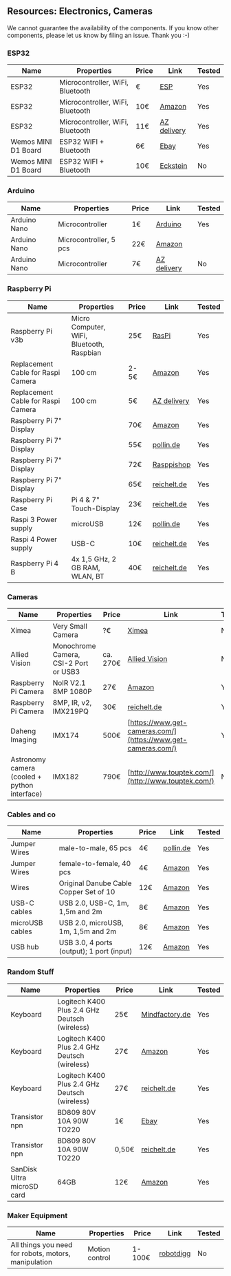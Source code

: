 ## Resources: Electronics, Cameras

We cannot guarantee the availability of the components. If you know other components, please let us know by filing an issue. Thank you :-)

### ESP32
|  Name | Properties  |  Price | Link  | Tested |
|---|---|---|---|---|
|  ESP32 | Microcontroller, WiFi, Bluetooth | €  | [ESP](http://esp32.net/) | Yes |
ESP32 | Microcontroller, WiFi, Bluetooth | 10€  | [Amazon](https://www.amazon.de/AZDelivery-NodeMCU-Development-Nachfolgermodell-ESP8266/dp/B074RGW2VQ/ref=sr_1_3?__mk_de_DE=%C3%85M%C3%85%C5%BD%C3%95%C3%91&keywords=esp32&qid=1565008313&s=gateway&sr=8-3) | Yes
ESP32 | Microcontroller, WiFi, Bluetooth | 11€  | [AZ delivery](https://www.az-delivery.de/products/esp32-developmentboard?ls=de) | Yes
Wemos MINI D1 Board | ESP32 WIFI + Bluetooth | 6€ | [Ebay](https://www.ebay.de/i/162736953138?chn=ps&norover=1&mkevt=1&mkrid=707-134425-41852-0&mkcid=2&itemid=162736953138&targetid=528583141141&device=c&mktype=pla&googleloc=9042960&poi=&campaignid=1669295905&mkgroupid=63847510759&rlsatarget=pla-528583141141&abcId=1139676&merchantid=138405830&gclid=CjwKCAjwnMTqBRAzEiwAEF3ndp6IaQlxOoSLDsWtzuWXZr-Lv3IWHD-7WBUbbMnrQ8UvaPlJHiPENBoCGG8QAvD_BwE) | Yes
Wemos MINI D1 Board | ESP32 WIFI + Bluetooth | 10€ | [Eckstein](https://eckstein-shop.de/WeMos-D1-mini-Pro-WiFi-Board-ESP8266-NodeMcu-CP2104-mit-IPEX-Stecker) | No


### Arduino  
|  Name | Properties  |  Price | Link  | Tested |
|---|---|---|---|---|
|  Arduino Nano | Microcontroller | 1€  | [Arduino](http://arduino.org/)  | Yes |
Arduino Nano | Microcontroller, 5 pcs | 22€  | [Amazon](https://www.amazon.de/Anpro-Entwicklerboard-Atmega328P-Arduino-EINWEG/dp/B07H2VT2JN/ref=sr_1_1_sspa?__mk_de_DE=%C3%85M%C3%85%C5%BD%C3%95%C3%91&keywords=arduino+nano&qid=1565008279&s=gateway&sr=8-1-spons&psc=1) |
Arduino Nano | Microcontroller | 7€  | [AZ delivery](https://www.az-delivery.de/products/nano-v3-mit-ch340-arduino-kompatibel?ls=de) | No


### Raspberry Pi  
|  Name | Properties  |  Price | Link  | Tested |
|---|---|---|---|---|
|  Raspberry Pi v3b | Micro Computer, WiFi, Bluetooth, Raspbian | 25€  | [RasPi](http://raspberrpi.ort/)  | Yes |
Replacement Cable for Raspi Camera | 100 cm | 2-5€ | [Amazon](https://www.amazon.de/gp/product/B075JN61S7/ref=ox_sc_act_title_2?smid=A1X7QLRQH87QA3&psc=1) |Yes
Replacement Cable for Raspi Camera | 100 cm | 5€ | [AZ delivery](https://www.az-delivery.de/collections/raspberry-pi-kamera-zubehor/products/100cmflexkabel?ls=de) | Yes
Raspberry Pi 7" Display || 70€ | [Amazon](https://www.amazon.de/Raspberry-Pi-7-Inch-Screen-Display/dp/B014WKCFR4/ref=sr_1_fkmrnull_3?__mk_de_DE=%C3%85M%C3%85%C5%BD%C3%95%C3%91&keywords=raspi+7%22+tft&qid=1555581857&s=gateway&sr=8-3-fkmrnull) | Yes
Raspberry Pi 7" Display || 55€ | [pollin.de](https://www.pollin.de/p/raspberry-pi-tft-lc-display-7-17-78-cm-1024x600-hdmi-vga-av-121566?utm_source=geizhals.de&utm_medium=pvgl&campaign=pvgl/geizhals.de&channelid=psm&channelid/PVGL/geizhals.de) | Yes
Raspberry Pi 7" Display || 72€ |[Rasppishop](https://www.rasppishop.de/Raspberry-Pi-7-Touchscreen-Display) | Yes
Raspberry Pi 7" Display || 65€ |[reichelt.de](https://www.reichelt.de/raspberry-pi-shield-display-lcd-touch-7-800x480-pixel-raspberry-pi-7td-p159859.html?) | Yes
Raspberry Pi Case | Pi 4 & 7" Touch-Display | 23€ | [reichelt.de](https://www.reichelt.de/gehaeuse-fuer-raspberry-pi-4-7-touch-display-rpi4-case-lcd7bk-p268976.html?&trstct=pol_57) | Yes
Raspi 3 Power supply | microUSB | 12€ | [pollin.de](https://www.pollin.de/p/raspberry-pi-netzteil-t5875dv-810799) | Yes
Raspi 4 Power supply | USB-C | 10€ | [reichelt.de](https://www.reichelt.de/raspberry-pi-netzteil-5-1-v-3-0-a-usb-type-c-eu-stecker-s-rpi-ps-15w-bk-eu-p260010.html?&trstct=lsbght_sldr::259919) | Yes
Raspberry Pi 4 B | 4x 1,5 GHz, 2 GB RAM, WLAN, BT | 40€ | [reichelt.de](https://www.reichelt.de/raspberry-pi-4-b-4x-1-5-ghz-2-gb-ram-wlan-bt-rasp-pi-4-b-2gb-p259919.html?PROVID=2788&gclid=Cj0KCQjwv8nqBRDGARIsAHfR9wDfSTnmSNyUOfEQFSt3AH1NsNxiCz0buRYcON7xUyqIMCWoCNkDb1AaAl7kEALw_wcB&&r=1) | Yes


### Cameras
|  Name | Properties  |  Price | Link  | Tested |
|---|---|---|---|---|
|  Ximea | Very Small Camera | ?€  | [Ximea](https://www.ximea.com/en/products/subminiature-usb-cameras-5mpix-or-18-mpix/smallest-usb-camera-18-mpix-color-onsemi-ar1820hs)  | No |
|  Allied Vision | Monochrome Camera, CSI-2 Port or USB3 | ca. 270€  | [Allied Vision](https://www.alliedvision.com/en/products/embedded-vision-cameras/detail/Alvium/1800%20U-158.html)  | No |
Raspberry Pi Camera | NoIR V2.1 8MP 1080P | 27€ | [Amazon](https://www.amazon.de/Raspberry-Pi-v2-1-1080P-Kamera-Modul/dp/B01ER2SMHY/ref=sr_1_4?__mk_de_DE=%C3%85M%C3%85%C5%BD%C3%95%C3%91&crid=1LUZK9XHFS5CX&keywords=raspberry+pi+camera+v2.1&qid=1565008837&s=gateway&sprefix=raspberry+pi+camera+%2Caps%2C163&sr=8-4) | Yes
Raspberry Pi Camera | 8MP, IR, v2, IMX219PQ | 30€ | [reichelt.de](https://www.reichelt.de/raspberry-pi-kamera-8mp-ir-v2-imx219pq-rasp-can-2-p170857.html?&trstct=pos_2) | Yes
Daheng Imaging | IMX174 | 500€ | [https://www.get-cameras.com/](https://www.get-cameras.com/) | Yes
Astronomy camera (cooled + python interface) | IMX182| 790€ | [http://www.touptek.com/](http://www.touptek.com/) | No




### Cables and co
|  Name | Properties  |  Price | Link  | Tested |
|---|---|---|---|---|
Jumper Wires | male-to-male, 65 pcs | 4€ | [pollin.de](https://www.pollin.de/p/steckbruecken-sortiment-65-teilig-511007) | Yes
Jumper Wires | female-to-female, 40 pcs | 4€ | [Amazon](https://www.amazon.de/AZDelivery-NodeMCU-Development-Nachfolgermodell-ESP8266/dp/B074RGW2VQ/ref=sr_1_3?__mk_de_DE=%C3%85M%C3%85%C5%BD%C3%95%C3%91&keywords=esp32&qid=1565008313&s=gateway&sr=8-3) | Yes
Wires | Original Danube Cable Copper Set of 10 | 12€ | [Amazon](https://www.amazon.de/Donau-Elektronik-GMBH-Original-Kupfer/dp/B01BI1G88C/ref=sr_1_6?__mk_de_DE=%C3%85M%C3%85%C5%BD%C3%95%C3%91&keywords=kabel+set+0%2C14&qid=1565690819&s=gateway&sr=8-6) | Yes
USB-C cables | USB 2.0, USB-C, 1m, 1,5m and 2m | 8€ | [Amazon](https://www.amazon.de/Gritin-Datenkabel-Geflochtene-Robust-Daten%C3%BCbertragung-Grau/dp/B07CJJHVKX/ref=sr_1_3?keywords=usb+c+kabel&qid=1566029225&s=gateway&sr=8-3) | Yes
microUSB cables | USB 2.0, microUSB, 1m, 1,5m and 2m | 8€ | [Amazon](https://www.amazon.de/dp/B0778FV6K4/ref=sr_1_2?dchild=1&fst=as%3Aoff&qid=1586361990&refinements=p_89%3AGritin&rnid=669059031&s=computers&sr=1-2) | Yes
USB hub | USB 3.0, 4 ports (output); 1 port (input) | 12€ | [Amazon](https://www.amazon.de/Sabrent-USB-HUB-einzelnen-Schalter/dp/B00JX1ZS5O/ref=sr_1_15?__mk_de_DE=%C3%85M%C3%85%C5%BD%C3%95%C3%91&keywords=usb+hub+power&qid=1573648723&sr=8-15) | Yes


### Random Stuff
|  Name | Properties  |  Price | Link  | Tested |
|---|---|---|---|---|
Keyboard | Logitech K400 Plus 2.4 GHz Deutsch (wireless) | 25€ | [Mindfactory.de](https://www.mindfactory.de/product_info.php/Logitech-K400-Plus-2-4-GHz-Deutsch-schwarz--kabellos-_1015267.html) | Yes
Keyboard | Logitech K400 Plus 2.4 GHz Deutsch (wireless) | 27€ | [Amazon](https://www.amazon.de/Logitech-Wireless-Tastatur-deutsches-Tastaturlayout/dp/B00VHHWOU4/ref=sr_1_4?__mk_de_DE=%C3%85M%C3%85%C5%BD%C3%95%C3%91&keywords=logitech+tastatur+trackpad&qid=1565691047&s=computers&sr=1-4) | Yes
Keyboard | Logitech K400 Plus 2.4 GHz Deutsch (wireless) | 27€ | [reichelt.de](https://www.reichelt.de/funk-tastatur-usb-schwarz-touchpad-logitech-k400-p162726.html?&trstct=pos_0) | Yes
Transistor npn | BD809 80V 10A 90W TO220 | 1€ | [Ebay](https://www.ebay.de/itm/BD809-Transistor-npn-80V-10A-90W-TO220/360661360188?hash=item53f9179e3c:g:ssEAAOSw-fNaqt1l) | Yes
Transistor npn | BD809 80V 10A 90W TO220 | 0,50€ | [reichelt.de](https://www.reichelt.de/index.html?ACTION=446&LA=446&q=bd809%20transistor%20npn%2080v%2010a%2090w%20to220) | Yes
SanDisk Ultra microSD card | 64GB | 12€ | [Amazon](https://www.amazon.de/SanDisk-SDSQUAR-064G-GN6MA-microSDXC-Speicherkarte-Adapter/dp/B073JYVKNX/ref=sr_1_2?__mk_de_DE=%C3%85M%C3%85%C5%BD%C3%95%C3%91&keywords=sd+card+64+gb&qid=1565691023&s=computers&sr=1-2) | Yes


### Maker Equipment 
|  Name | Properties  |  Price | Link  | Tested |
|---|---|---|---|---|
All things you need for robots, motors, manipulation | Motion control | 1-100€ | [robotdigg](https://www.robotdigg.com/category/32/Extrusion-n-Injection) | No


